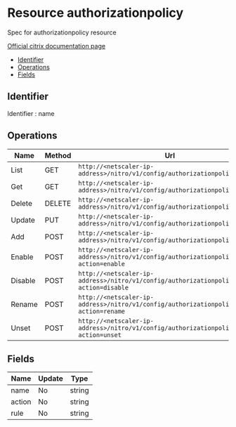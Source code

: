 # Resource authorizationpolicy

Spec for authorizationpolicy resource

[Official citrix documentation page](https://developer-docs.citrix.com/projects/netscaler-nitro-api/en/12.0/configuration/authorization/authorizationpolicy/authorizationpolicy/)

- [Identifier](#identifier)
- [Operations](#operations)
- [Fields](#fields)

## Identifier

Identifier : name

## Operations

| Name | Method | Url |
|----|----|----|
| List | GET | `http://<netscaler-ip-address>/nitro/v1/config/authorizationpolicy` |
| Get | GET | `http://<netscaler-ip-address>/nitro/v1/config/authorizationpolicy/<name>` |
| Delete | DELETE | `http://<netscaler-ip-address>/nitro/v1/config/authorizationpolicy/<name>` |
| Update | PUT | `http://<netscaler-ip-address>/nitro/v1/config/authorizationpolicy` |
| Add | POST | `http://<netscaler-ip-address>/nitro/v1/config/authorizationpolicy` |
| Enable | POST | `http://<netscaler-ip-address>/nitro/v1/config/authorizationpolicy?action=enable` |
| Disable | POST | `http://<netscaler-ip-address>/nitro/v1/config/authorizationpolicy?action=disable` |
| Rename | POST | `http://<netscaler-ip-address>/nitro/v1/config/authorizationpolicy?action=rename` |
| Unset | POST | `http://<netscaler-ip-address>/nitro/v1/config/authorizationpolicy?action=unset` |

## Fields

| Name | Update | Type |
|----|----|----|
| name | No | string |
| action | No | string |
| rule | No | string |

